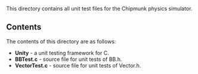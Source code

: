 This directory contains all unit test files for the Chipmunk physics simulator.

Contents
--------

The contents of this directory are as follows:
- **Unity** - a unit testing framework for C.
- **BBTest.c** - source file for unit tests of BB.h.
- **VectorTest.c** - source file for unit tests of Vector.h.